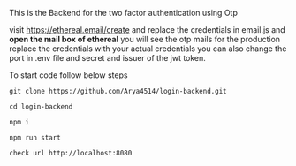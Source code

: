 This is the Backend for the two factor authentication using Otp



visit https://ethereal.email/create and replace the credentials in email.js and **open the mail box of ethereal** you will see the otp mails for the production replace the credentials with your actual credentials you can also change the port in .env file and secret and issuer of the jwt token.

To start code follow below steps

```
git clone https://github.com/Arya4514/login-backend.git

cd login-backend

npm i

npm run start

check url http://localhost:8080
```